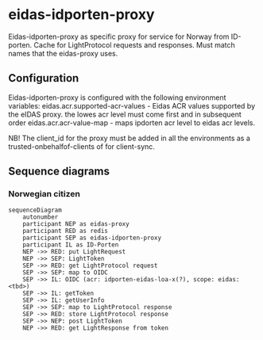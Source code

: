 # eidas-idporten-proxy

Eidas-idporten-proxy as specific proxy for service for Norway from ID-porten.
Cache for LightProtocol requests and responses. Must match names that the eidas-proxy uses.

## Configuration

Eidas-idporten-proxy is configured with the following environment variables:
eidas.acr.supported-acr-values - Eidas ACR values supported by the eIDAS proxy. the lowes acr level must come first and
in subsequent order
eidas.acr.acr-value-map - maps ipdorten acr level to eidas acr levels.

NB! The client_id for the proxy must be added in all the environments as a trusted-onbehalfof-clients of for
client-sync.

## Sequence diagrams

### Norwegian citizen

```mermaid  
sequenceDiagram
    autonumber
    participant NEP as eidas-proxy
    participant RED as redis
    participant SEP as eidas-idporten-proxy
    participant IL as ID-Porten
    NEP ->> RED: put LightRequest
    NEP ->> SEP: LightToken
    SEP ->> RED: get LightProtocol request
    SEP ->> SEP: map to OIDC
    SEP ->> IL: OIDC (acr: idporten-eidas-loa-x(?), scope: eidas:<tbd>)
    SEP ->> IL: getToken
    SEP ->> IL: getUserInfo
    SEP ->> SEP: map to LightProtocol response
    SEP ->> RED: store LightProtocol response
    SEP ->> NEP: post LightToken
    NEP ->> RED: get LightResponse from token

```    
